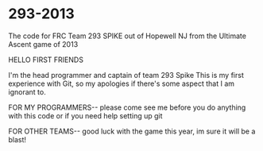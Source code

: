 293-2013
========

The code for FRC Team 293 SPIKE out of Hopewell NJ  from the Ultimate Ascent game of 2013


HELLO FIRST FRIENDS

I'm the head programmer and captain of team 293 Spike
This is my first experience with Git, so my apologies if there's some aspect that I am ignorant to.

FOR MY PROGRAMMERS--
please come see me before you do anything with this code or if you need help setting up git

FOR OTHER TEAMS--
good luck with the game this year, im sure it will be a blast!
